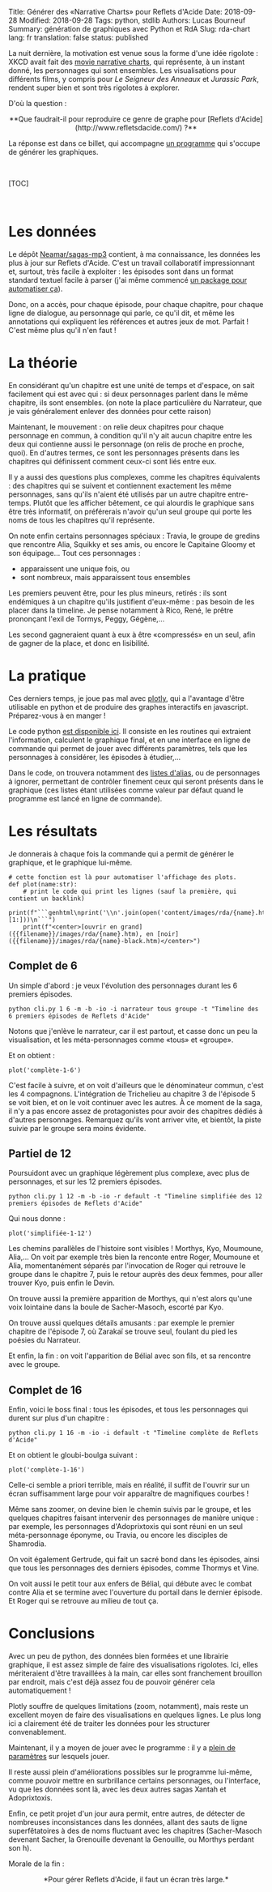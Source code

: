 Title: Générer des «Narrative Charts» pour Reflets d'Acide
Date: 2018-09-28
Modified: 2018-09-28
Tags: python, stdlib
Authors: Lucas Bourneuf
Summary: génération de graphiques avec Python et RdA
Slug: rda-chart
lang: fr
translation: false
status: published

La nuit dernière, la motivation est venue sous la forme d'une idée rigolote : XKCD avait fait des [movie narrative charts](https://www.xkcd.com/657/), qui représente, à un instant donné,
les personnages qui sont ensembles. Les visualisations pour différents films, y compris pour *Le Seigneur des Anneaux* et *Jurassic Park*, rendent super bien et sont très rigolotes à explorer.

D'où la question :

<center>**Que faudrait-il pour reproduire ce genre de graphe pour [Reflets d'Acide](http://www.refletsdacide.com/) ?**</center>

La réponse est dans ce billet, qui accompagne [un programme](https://github.com/Aluriak/rda-chart) qui s'occupe de générer les graphiques.


<br/>

[TOC]

<br/>


# Les données
Le dépôt [Neamar/sagas-mp3](https://github.com/Neamar/sagas-mp3) contient, à ma connaissance, les données les plus à jour sur Reflets d'Acide.
C'est un travail collaboratif impressionnant et, surtout, très facile à exploiter : les épisodes sont dans un format standard textuel
facile à parser (j'ai même commencé [un package pour automatiser ça](https://github.com/Aluriak/pysaga)).

Donc, on a accès, pour chaque épisode, pour chaque chapitre, pour chaque ligne de dialogue, au personnage qui parle,
ce qu'il dit, et même les annotations qui expliquent les références et autres jeux de mot.
Parfait ! C'est même plus qu'il n'en faut !


# La théorie
En considérant qu'un chapitre est une unité de temps et d'espace, on sait facilement qui est avec qui :
si deux personnages parlent dans le même chapitre, ils sont ensembles.
(on note la place particulière du Narrateur, que je vais généralement enlever des données pour cette raison)

Maintenant, le mouvement : on relie deux chapitres pour chaque personnage en commun, à condition qu'il n'y ait aucun chapitre entre les deux qui contienne aussi le personnage
(on relis de proche en proche, quoi).
En d'autres termes, ce sont les personnages présents dans les chapitres qui définissent comment ceux-ci sont liés entre eux.

Il y a aussi des questions plus complexes, comme les chapitres équivalents : des chapitres qui se suivent et contiennent exactement les même personnages, sans qu'ils n'aient été utilisés par un autre chapitre entre-temps.
Plutôt que les afficher bêtement, ce qui alourdis le graphique sans être très informatif, on préférerais n'avoir
qu'un seul groupe qui porte les noms de tous les chapitres qu'il représente.

On note enfin certains personnages spéciaux : Travia, le groupe de gredins que rencontre Alia, Squikky et ses amis, ou encore le Capitaine Gloomy et son équipage…
Tout ces personnages :

- apparaissent une unique fois, ou
- sont nombreux, mais apparaissent tous ensembles

Les premiers peuvent être, pour les plus mineurs, retirés :
ils sont endémiques à un chapitre qu'ils justifient d'eux-même : pas besoin de les placer dans la timeline.
Je pense notamment à Rico, René, le prêtre prononçant l'exil de Tormys, Peggy, Gégène,…

Les second gagneraient quant à eux à être «compressés» en un seul, afin de gagner de la place, et donc en lisibilité.


# La pratique
Ces derniers temps, je joue pas mal avec [plotly](https://plot.ly), qui a l'avantage d'être utilisable en python
et de produire des graphes interactifs en javascript. Préparez-vous à en manger !

Le code python [est disponible ici](https://github.com/Aluriak/rda-chart). Il consiste en les routines qui extraient l'information,
calculent le graphique final, et en une interface en ligne de commande qui permet de jouer avec différents paramètres,
tels que les personnages à considérer, les épisodes à étudier,…

Dans le code, on trouvera notamment des [listes d'alias](https://github.com/Aluriak/rda-chart/blob/master/definitions.py),
ou de personnages à ignorer, permettant de contrôler finement ceux qui seront présents dans le graphique
(ces listes étant utilisées comme valeur par défaut quand le programme est lancé en ligne de commande).


# Les résultats
Je donnerais à chaque fois la commande qui a permit de générer le graphique, et le graphique lui-même.

```genhtml
# cette fonction est là pour automatiser l'affichage des plots.
def plot(name:str):
    # print le code qui print les lignes (sauf la première, qui contient un backlink)
    print(f"```genhtml\nprint('\\n'.join(open('content/images/rda/{name}.htm').readlines()[1:]))\n```")
    print(f"<center>[ouvrir en grand]({{filename}}/images/rda/{name}.htm), en [noir]({{filename}}/images/rda/{name}-black.htm)</center>")
```

## Complet de 6
Un simple d'abord : je veux l'évolution des personnages durant les 6 premiers épisodes.

    python cli.py 1 6 -m -b -io -i narrateur tous groupe -t "Timeline des 6 premiers épisodes de Reflets d'Acide"

Notons que j'enlève le narrateur, car il est partout, et casse donc un peu la visualisation,
et les méta-personnages comme «tous» et «groupe».

Et on obtient :

```genhtml global-env=true
plot('complète-1-6')
```

C'est facile à suivre, et on voit d'ailleurs que le dénominateur commun, c'est les 4 compagnons.
L'intégration de Trichelieu au chapitre 3 de l'épisode 5 se voit bien, et on le voit continuer avec les autres.
À ce moment de la saga, il n'y a pas encore assez de protagonistes pour avoir des chapitres dédiés à d'autres personnages.
Remarquez qu'ils vont arriver vite, et bientôt, la piste suivie par le groupe sera moins évidente.


## Partiel de 12
Poursuidont avec un graphique légèrement plus complexe, avec plus de personnages, et sur les 12 premiers épisodes.

    python cli.py 1 12 -m -b -io -r default -t "Timeline simplifiée des 12 premiers épisodes de Reflets d'Acide"

Qui nous donne :

```genhtml global-env=true
plot('simplifiée-1-12')
```

Les chemins parallèles de l'histoire sont visibles ! Morthys, Kyo, Moumoune, Alia,…
On voit par exemple très bien la renconte entre Roger, Moumoune et Alia, momentanément séparés par l'invocation de Roger
qui retrouve le groupe dans le chapitre 7, puis le retour auprès des deux femmes, pour aller trouver Kyo, puis enfin le Devin.

On trouve aussi la première apparition de Morthys, qui n'est alors qu'une voix lointaine dans la boule de Sacher-Masoch, escorté par Kyo.

On trouve aussi quelques détails amusants : par exemple le premier chapitre de l'épisode 7,
où Zarakaï se trouve seul, foulant du pied les poésies du Narrateur.

Et enfin, la fin : on voit l'apparition de Bélial avec son fils, et sa rencontre avec le groupe.


## Complet de 16
Enfin, voici le boss final : tous les épisodes, et tous les personnages qui durent sur plus d'un chapitre :

    python cli.py 1 16 -m -io -i default -t "Timeline complète de Reflets d'Acide"

Et on obtient le gloubi-boulga suivant :

```genhtml global-env=true
plot('complète-1-16')
```

Celle-ci semble a priori terrible, mais en réalité, il suffit de l'ouvrir sur un écran suffisamment large pour voir apparaître de magnifiques courbes !

Même sans zoomer, on devine bien le chemin suivis par le groupe, et les quelques chapitres faisant intervenir des personnages de manière unique :
par exemple, les personnages d'Adoprixtoxis qui sont réuni en un seul méta-personnage éponyme, ou Travia, ou encore les disciples de Shamrodia.

On voit également Gertrude, qui fait un sacré bond dans les épisodes, ainsi que tous les personnages des derniers épisodes, comme Thormys et Vine.

On voit aussi le petit tour aux enfers de Bélial, qui débute avec le combat contre Alia et se termine avec l'ouverture du portail dans le dernier épisode.
Et Roger qui se retrouve au milieu de tout ça.


# Conclusions
Avec un peu de python, des données bien formées et une librairie graphique, il est assez simple de faire des visualisations rigolotes.
Ici, elles mériteraient d'être travaillées à la main, car elles sont franchement brouillon par endroit,
mais c'est déjà assez fou de pouvoir générer cela automatiquement !

Plotly souffre de quelques limitations (zoom, notamment), mais reste un excellent moyen de faire des visualisations en quelques lignes.
Le plus long ici a clairement été de traiter les données pour les structurer convenablement.

Maintenant, il y a moyen de jouer avec le programme : il y a [plein de paramètres](https://github.com/aluriak/rda-chart#Paramtres-du-CLI) sur lesquels jouer.

Il reste aussi plein d'améliorations possibles sur le programme lui-même, comme pouvoir mettre en surbrillance certains personnages, ou l'interface,
vu que les données sont là, avec les deux autres sagas Xantah et Adoprixtoxis.

Enfin, ce petit projet d'un jour aura permit, entre autres, de détecter de nombreuses inconsistances dans les données,
allant des sauts de ligne superfêtatoires à des de noms fluctuant avec les chapitres (Sacher-Masoch devenant Sacher, la Grenouille devenant la Genouille, ou Morthys perdant son h).


Morale de la fin :

<center>*Pour gérer Reflets d'Acide, il faut un écran très large.*</center>
